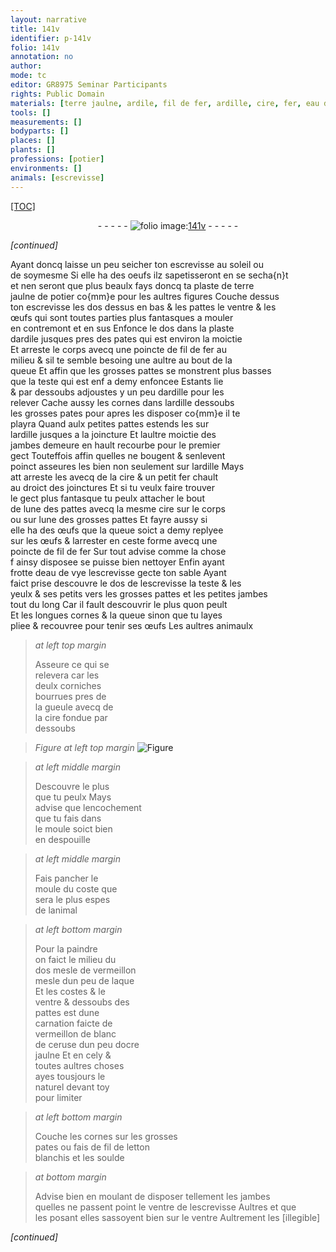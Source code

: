 ```yaml
---
layout: narrative
title: 141v
identifier: p-141v
folio: 141v
annotation: no
author:
mode: tc
editor: GR8975 Seminar Participants
rights: Public Domain
materials: [terre jaulne, ardile, fil de fer, ardille, cire, fer, eau de vye, escrevisse, vermeillon, laque, blanc de ceruse, ocre jaulne, fil de letton]
tools: []
measurements: []
bodyparts: []
places: []
plants: []
professions: [potier]
environments: []
animals: [escrevisse]
---
```


<p><a href="{{site.url}}/{{base.url}}/diplomatic/">[TOC]</a></p><div class="folio" align="center">- - - - - <a href="http://gallica.bnf.fr/ark:/12148/btv1b10500001g/f288.image" target="_blank"><img src="https://cu-mkp.github.io/2017-workshop-edition/assets/photo-icon.png" alt="folio image: " style="display:inline-block; margin-bottom:-3px;"/>141v</a> - - - - - </div>  
 
*[continued]*
  
 Ayant doncq laisse un peu seicher ton <span class="al">escrevisse</span> au soleil ou<br/> de soymesme Si elle ha des oeufs ilz sapetisseront en se secha{n}t<br/> et nen seront que plus beaulx fays doncq ta plaste de <span class="m">terre<br/> jaulne</span> de <span class="pro">potier</span> co{mm}e pour les aultres figures Couche dessus<br/> ton <span class="al">escrevisse</span> le<span class="del">s</span> dos <span class="del">dessus</span> <span class="add">en bas</span> & les pattes le ventre & les<br/> œufs qui sont toutes parties plus fantasques a mouler<br/> en contremont et en sus Enfonce le dos dans la plaste<br/> d<span class="m">ardile</span> jusques pres des pates qui est environ la moictie<br/> Et arreste le corps avecq une poincte de <span class="m">fil de fer</span> au<br/> milieu & sil te semble besoing une aultre au bout de la<br/> queue Et affin que les <span class="add">grosses</span> pattes se monstrent plus basses<br/> que la teste qui est <span class="del">enf</span> a demy enfoncee Estants lie<br/> & par dessoubs adjoustes y un peu d<span class="m">ardille</span> pour les<br/> relever Cache aussy les cornes dans l<span class="m">ardille</span> dessoubs<br/> les grosses pates pour apres les disposer co{mm}e il te<br/> playra Quand aulx petites pattes estends les sur<br/> l<span class="m">ardille</span> jusques a la joincture Et laultre moictie des<br/> jambes demeure en hault recourbe pour le premier<br/> gect Touteffois affin quelles ne bougent & senlevent<br/> poinct asseures les bien non seulement sur l<span class="m">ardille</span> Mays<br/> <span class="del">att</span> arreste les avecq de la <span class="m">cire</span> & un petit <span class="m">fer</span> chault<br/> au droict des joinctures Et si tu veulx faire trouver<br/> le gect plus fantasque tu peulx attacher le bout<br/> de lune des pattes avecq la mesme <span class="m">cire</span> sur le corps<br/> ou sur lune des grosses pattes Et fayre aussy si<br/> elle ha des œufs que la queue soict a demy replyee<br/> sur les œufs & larrester en ceste forme avecq une<br/> poincte de <span class="m">fil de fer</span> Sur tout advise comme la chose<br/> <span class="del">f</span> ainsy disposee se puisse bien nettoyer Enfin ayant<br/> frotte d<span class="m">eau de vye</span> l<span class="al">escrevisse</span> gecte ton sable Ayant<br/> faict prise descouvre le dos de l<span class="m">escrevisse</span> la teste & les<br/> yeulx & ses petits vers les grosses pattes et les petites jambes<br/> tout du long Car il fault descouvrir le plus quon peult<br/> Et les longues cornes & la queue sinon que tu layes<br/> pliee & recouvree pour tenir ses œufs Les aultres animaulx 
 
> *at left top margin*
> 
> 
>   Asseure ce qui se<br/> relevera car les<br/> deulx corniches<br/> bourrues pres de<br/> la gueule avecq de<br/> la <span class="m">cire</span> fondue par<br/> dessoubs 
 
> *Figure*
> *at left top margin*
> <a href="https://drive.google.com/open?id=0B9-oNrvWdlO5R0NIbHoyNTNQRlk" target="_blank"><img src="https://cu-mkp.github.io/GR8975-edition/assets/photo-icon.png" alt="Figure" style="display:inline-block; margin-bottom:-3px;"/></a>
 
> *at left middle margin*
> 
> 
>   Descouvre le plus<br/> que tu peulx Mays<br/> advise que lencochement<br/> que tu fais dans<br/> le moule soict bien<br/> en despouille 
 
> *at left middle margin*
> 
> 
>   Fais pancher le<br/> moule du coste que<br/> sera le plus espes<br/> de lanimal 
 
> *at left bottom margin*
> 
> 
>   Pour la paindre<br/> on faict le milieu du<br/> dos <span class="del">mesle</span> de <span class="m">vermeillon</span><br/> mesle dun peu de <span class="m">laque</span><br/> Et les costes & le<br/> ventre & dessoubs des<br/> pattes est dune<br/> carnation faicte de<br/> <span class="m">vermeillon</span> de <span class="m">blanc<br/> de ceruse</span> dun peu d<span class="m">ocre<br/> jaulne</span> Et en cely &<br/> toutes aultres choses<br/> ayes tousjours le<br/> naturel devant toy<br/> pour limiter 
 
> *at left bottom margin*
> 
> 
>   Couche les cornes sur les grosses<br/> pates ou fais de <span class="m">fil de letton</span><br/> blanchis et les soulde 
 
> *at bottom margin*
> 
> 
>  Advise bien en moulant de disposer tellement les jambes<br/> quelles ne passent point le ventre de l<span class="al">escrevisse</span> <span class="del">Aultres</span> et que<br/> les posant elles sassoyent bien sur le ventre Aultrement les [illegible] 
 
*[continued]*
 
